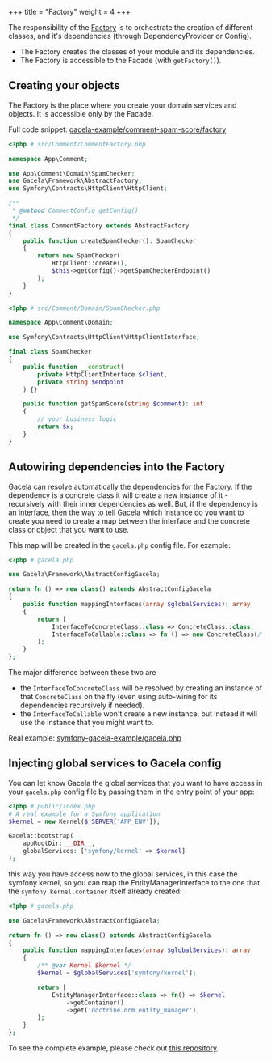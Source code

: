 +++
title = "Factory"
weight = 4
+++

The responsibility of the [Factory](https://en.wikipedia.org/wiki/Factory_(object-oriented_programming)) is to
orchestrate the creation of different classes, and it's dependencies (through DependencyProvider or Config).

- The Factory creates the classes of your module and its dependencies.
- The Factory is accessible to the Facade (with `getFactory()`).

## Creating your objects

The Factory is the place where you create your domain services and objects. It is accessible only by the Facade.

Full code snippet: [gacela-example/comment-spam-score/factory](https://github.com/gacela-project/gacela-example/blob/master/comment-spam-score/src/Comment/CommentFactory.php)

```php
<?php # src/Comment/CommentFactory.php

namespace App\Comment;

use App\Comment\Domain\SpamChecker;
use Gacela\Framework\AbstractFactory;
use Symfony\Contracts\HttpClient\HttpClient;

/**
 * @method CommentConfig getConfig()
 */
final class CommentFactory extends AbstractFactory
{
    public function createSpamChecker(): SpamChecker
    {
        return new SpamChecker(
            HttpClient::create(),
            $this->getConfig()->getSpamCheckerEndpoint()
        );
    }    
}
```

```php
<?php # src/Comment/Domain/SpamChecker.php

namespace App\Comment\Domain;

use Symfony\Contracts\HttpClient\HttpClientInterface;

final class SpamChecker
{
    public function __construct(
        private HttpClientInterface $client,
        private string $endpoint
    ) {}

    public function getSpamScore(string $comment): int
    {
        // your business logic
        return $x;
    }
}
```

## Autowiring dependencies into the Factory

Gacela can resolve automatically the dependencies for the Factory. If the dependency is a concrete class it will create
a new instance of it - recursively with their inner dependencies as well. But, if the dependency is an interface, then
the way to tell Gacela which instance do you want to create you need to create a map between the interface and the
concrete class or object that you want to use.

This map will be created in the `gacela.php` config file. For example:
```php
<?php # gacela.php

use Gacela\Framework\AbstractConfigGacela;

return fn () => new class() extends AbstractConfigGacela
{
    public function mappingInterfaces(array $globalServices): array
    {
        return [
            InterfaceToConcreteClass::class => ConcreteClass::class,
            InterfaceToCallable::class => fn () => new ConcreteClass(/**/),
        ];
    }
};
```

The major difference between these two are

- the `InterfaceToConcreteClass` will be resolved by creating an instance of that `ConcreteClass` on the fly (even using
  auto-wiring for its dependencies recursively if needed).
- the `InterfaceToCallable` won't create a new instance, but instead it will use the instance that you might want to.

Real example: [symfony-gacela-example/gacela.php](https://github.com/gacela-project/symfony-gacela-example/blob/master/gacela.php#L28)

## Injecting global services to Gacela config

You can let know Gacela the global services that you want to have access in your `gacela.php` config file
by passing them in the entry point of your app:
```php
<?php # public/index.php
# A real example for a Symfony application
$kernel = new Kernel($_SERVER['APP_ENV']);

Gacela::bootstrap(
    appRootDir: __DIR__,
    globalServices: ['symfony/kernel' => $kernel]
);
```

this way you have access now to the global services, in this case the symfony kernel, so you
can map the EntityManagerInterface to the one that the `symfony.kernel.container` itself already created:
```php
<?php # gacela.php

use Gacela\Framework\AbstractConfigGacela;

return fn () => new class() extends AbstractConfigGacela
{
    public function mappingInterfaces(array $globalServices): array
    {
        /** @var Kernel $kernel */
        $kernel = $globalServices['symfony/kernel'];

        return [
            EntityManagerInterface::class => fn() => $kernel
                ->getContainer()
                ->get('doctrine.orm.entity_manager'),
        ];
    }
};
```

To see the complete example, please check out [this repository](https://github.com/gacela-project/symfony-gacela-example).
